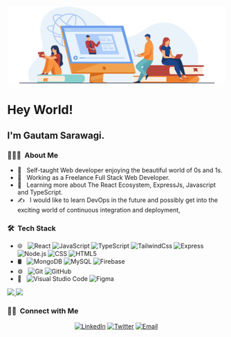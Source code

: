 <img src="https://raw.githubusercontent.com/timo-tech19/timo-tech19/main/banner.jpg">

<h1> Hey World!</h1>
<h2>I'm Gautam Sarawagi.</h2>

<h3> 👨🏻‍💻 &nbsp;About Me </h3>

- 🤔 &nbsp; Self-taught Web developer enjoying the beautiful world of 0s and 1s.
- 💼 &nbsp; Working as a Freelance Full Stack Web Developer.
- 🌱 &nbsp; Learning more about The React Ecosystem, ExpressJs, Javascript and TypeScript.
- ✍️ &nbsp; I would like to learn DevOps in the future and possibly get into the exciting world of continuous integration and deployment,

<h3> 🛠 &nbsp;Tech Stack</h3>

- 🌐 &nbsp;
  ![React](https://img.shields.io/badge/-React-333333?style=flat&logo=react)
  ![JavaScript](https://img.shields.io/badge/-JavaScript-333333?style=flat&logo=javascript)
  ![TypeScript](https://img.shields.io/badge/-TypeScript-333333?style=flat&logo=typescript)
  ![TailwindCss](https://img.shields.io/badge/-TailWindCss-333333?style=flat&logo=tailwindcss&logoColor=007FFF)
  ![Express](https://img.shields.io/badge/-Express-333333?style=flat&logo=express)
  ![Node.js](https://img.shields.io/badge/-Node.js-333333?style=flat&logo=node.js)
  ![CSS](https://img.shields.io/badge/-CSS-333333?style=flat&logo=CSS3&logoColor=1572B6)
  ![HTML5](https://img.shields.io/badge/-HTML5-333333?style=flat&logo=HTML5)
- 🛢 &nbsp;
  ![MongoDB](https://img.shields.io/badge/-MongoDB-333333?style=flat&logo=mongodb)
  ![MySQL](https://img.shields.io/badge/-MySQL-333333?style=flat&logo=mysql)
  ![Firebase](https://img.shields.io/badge/-Firebase-333333?style=flat&logo=firebase)
- ⚙️ &nbsp;
  ![Git](https://img.shields.io/badge/-Git-333333?style=flat&logo=git)
  ![GitHub](https://img.shields.io/badge/-GitHub-333333?style=flat&logo=github)
- 🔧 &nbsp;
  ![Visual Studio Code](https://img.shields.io/badge/-Visual%20Studio%20Code-333333?style=flat&logo=visual-studio-code&logoColor=007ACC)
  ![Figma](https://img.shields.io/badge/-Figma-333333?style=flat&logo=figma)
  <br/>

<a href="https://github.com/gautamsarawagi/">
  <img height="180em" src="https://github-readme-stats.vercel.app/api?username=gautamsarawagi&theme=buefy&show_icons=true" />
  <img height="180em" src="https://github-readme-stats.vercel.app/api/top-langs/?username=gautamsarawagi&theme=buefy&layout=compact" />
</a>

<br/>

<h3> 🤝🏻 &nbsp;Connect with Me </h3>

<p align="center">
<a href="https://www.linkedin.com/in/gautam-sarawagi-64b1b4227/"><img alt="LinkedIn" src="https://img.shields.io/badge/LinkedIn-Gautam%20Sarawagi-blue?style=flat-square&logo=linkedin"></a>
<a href="https://twitter.com/gautamsarawagi_"><img alt="Twitter" src="https://img.shields.io/badge/Twitter-gautamsarawagi_-blue?style=flat-square&logo=twitter"></a>
<a href="mailto:gautamsarawagi1@gmail.com"><img alt="Email" src="https://img.shields.io/badge/Email-gautamsarawagi1@gmail.com-blue?style=flat-square&logo=gmail"></a>
</p>

<!-- ⭐️ From [AVS1508](https://github.com/AVS1508) -->
